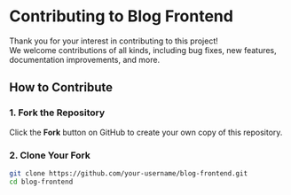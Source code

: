 # Contributing to Blog Frontend

Thank you for your interest in contributing to this project!  
We welcome contributions of all kinds, including bug fixes, new features, documentation improvements, and more.

## How to Contribute

### 1. Fork the Repository
Click the **Fork** button on GitHub to create your own copy of this repository.

### 2. Clone Your Fork
```bash
git clone https://github.com/your-username/blog-frontend.git
cd blog-frontend
